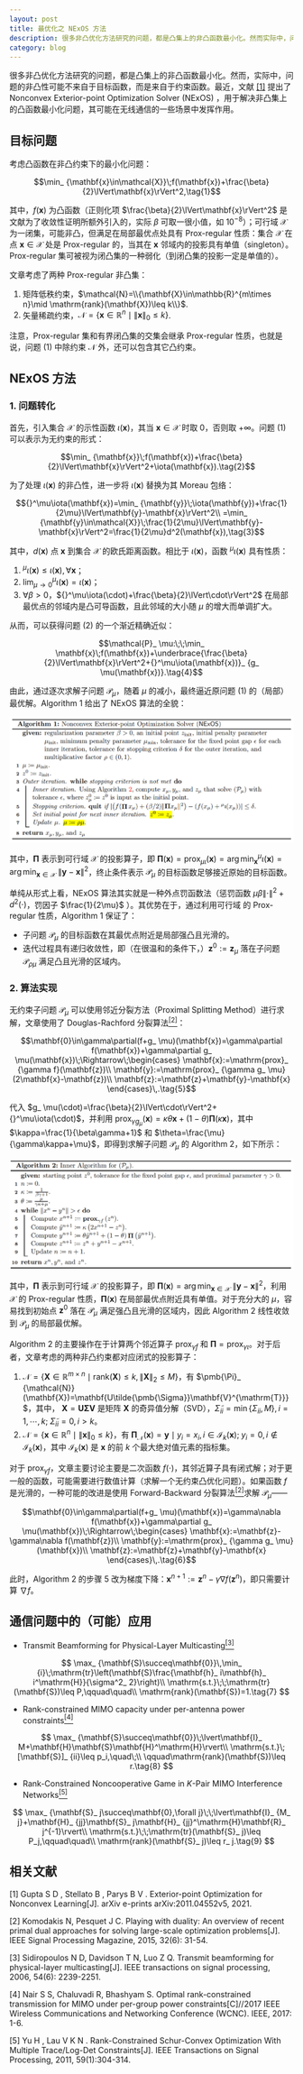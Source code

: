 ```yaml
---
layout: post
title: 最优化之 NExOS 方法 
description: 很多非凸优化方法研究的问题，都是凸集上的非凸函数最小化。然而实际中，问题的非凸性可能不来自于目标函数，而是由约束函数造成。
category: blog
---
```


很多非凸优化方法研究的问题，都是凸集上的非凸函数最小化。然而，实际中，问题的非凸性可能不来自于目标函数，而是来自于约束函数。最近，文献 [[1]](#refer-anchor-1) 提出了 Nonconvex Exterior-point Optimization Solver (NExOS) ，用于解决非凸集上的凸函数最小化问题，其可能在无线通信的一些场景中发挥作用。

## 目标问题

考虑凸函数在非凸约束下的最小化问题：

$$\min_ {\mathbf{x}\in\mathcal{X}}\;f(\mathbf{x})+\frac{\beta}{2}\lVert\mathbf{x}\rVert^2,\tag{1}$$

其中，$f(\mathbf{x})$ 为凸函数（正则化项 $\frac{\beta}{2}\lVert\mathbf{x}\rVert^2$ 是文献为了收敛性证明所额外引入的，实际 $\beta$ 可取一很小值，如 $10^{-8}$）；可行域 $\mathcal{X}$ 为一闭集，可能非凸，但满足在局部最优点处具有 Prox-regular 性质：集合 $\mathcal{X}$ 在点 $\mathbf{x}\in\mathcal{X}$ 处是 Prox-regular 的，当其在 $\mathbf{x}$ 邻域内的投影具有单值（singleton）。Prox-regular 集可被视为闭凸集的一种弱化（到闭凸集的投影一定是单值的）。

文章考虑了两种 Prox-regular 非凸集：

1. 矩阵低秩约束，$\mathcal{N}=\\{\mathbf{X}\in\mathbb{R}^{m\times n}\mid \mathrm{rank}(\mathbf{X})\leq k\\}$.
2. 矢量稀疏约束，$\mathcal{N}=\{\mathbf{x}\in\mathbb{R}^n\mid\lVert\mathbf{x}\rVert_ 0\leq k\}$.

注意，Prox-regular 集和有界闭凸集的交集会继承 Prox-regular 性质，也就是说，问题 (1) 中除约束 $\mathcal{N}$ 外，还可以包含其它凸约束。

## NExOS 方法

### 1. 问题转化

首先，引入集合 $\mathcal{X}$ 的示性函数 $\iota(\mathbf{x})$，其当 $\mathbf{x}\in\mathcal{X}$ 时取 $0$，否则取 $+\infty$。问题 (1) 可以表示为无约束的形式：

$$\min_ {\mathbf{x}}\;f(\mathbf{x})+\frac{\beta}{2}\lVert\mathbf{x}\rVert^2+\iota(\mathbf{x}).\tag{2}$$

为了处理 $\iota(\mathbf{x})$ 的非凸性，进一步将 $\iota(\mathbf{x})$ 替换为其 Moreau 包络：

$${}^\mu\iota(\mathbf{x})=\min_ {\mathbf{y}}\;\iota(\mathbf{y})+\frac{1}{2\mu}\lVert\mathbf{y}-\mathbf{x}\rVert^2\\
=\min_ {\mathbf{y}\in\mathcal{X}}\;\frac{1}{2\mu}\lVert\mathbf{y}-\mathbf{x}\rVert^2=\frac{1}{2\mu}d^2(\mathbf{x}),\tag{3}$$

其中，$d(\mathbf{x})$ 点 $\mathbf{x}$ 到集合 $\mathcal{X}$ 的欧氏距离函数。相比于 $\iota(\mathbf{x})$，函数 ${}^\mu\iota(\mathbf{x})$ 具有性质：

1. ${}^\mu\iota(\mathbf{x})\leq\iota(\mathbf{x}),\,\forall\mathbf{x}$；
2. $\lim_ {\mu\rightarrow 0}{}^\mu\iota(\mathbf{x})=\iota(\mathbf{x})$；
3. $\forall\beta>0$，${}^\mu\iota(\cdot)+\frac{\beta}{2}\lVert\cdot\rVert^2$ 在局部最优点的邻域内是凸可导函数，且此邻域的大小随 $\mu$ 的增大而单调扩大。

从而，可以获得问题 (2) 的一个渐近精确近似：

$$\mathcal{P}_ \mu:\;\;\min_ \mathbf{x}\;f(\mathbf{x})+\underbrace{\frac{\beta}{2}\lVert\mathbf{x}\rVert^2+{}^\mu\iota(\mathbf{x})}_ {g_ \mu(\mathbf{x})}.\tag{4}$$

由此，通过逐次求解子问题 $\mathcal{P}_ \mu$，随着 $\mu$ 的减小，最终逼近原问题 (1) 的（局部）最优解。Algorithm 1 给出了 NExOS 算法的全貌：

![Nonconvex Exterior-point Optimization Solver (NExOS)](/images/NExOS/nonconvex_exterior_point_optimization_solver.png)

其中，$\pmb{\Pi}$ 表示到可行域 $\mathcal{X}$ 的投影算子，即 $\pmb{\Pi}(\mathbf{x})=\mathrm{prox}_ {\mu\iota}(\mathbf{x})=\arg\min_ {\mathbf{x}}{}^\mu\iota(\mathbf{x})=\arg\min_ {\mathbf{x}\in\mathcal{X}}\;\lVert\mathbf{y}-\mathbf{x}\rVert^2$，终止条件表示 $\mathcal{P}_ \mu$ 的目标函数足够接近原始的目标函数。

单纯从形式上看，NExOS 算法其实就是一种外点罚函数法（惩罚函数 $\mu\beta\lVert\cdot\rVert^2+d^2(\cdot)$，罚因子 $\frac{1}{2\mu}$ ）。其优势在于，通过利用可行域 的 Prox-regular 性质，Algorithm 1 保证了：

- 子问题  $\mathcal{P}_ \mu$ 的目标函数在其最优点附近是局部强凸且光滑的。
- 迭代过程具有递归收敛性，即（在很温和的条件下，）$\mathbf{z}^ 0:=\mathbf{z}_ \mu$ 落在子问题  $\mathcal{P}_ {\rho\mu}$ 满足凸且光滑的区域内。

### 2. 算法实现

无约束子问题 $\mathcal{P}_ \mu$ 可以使用邻近分裂方法（Proximal Splitting Method）进行求解，文章使用了 Douglas-Rachford 分裂算法[<sup>[2]</sup>](#refer-anchor-2)：

$$\mathbf{0}\in\gamma\partial(f+g_ \mu)(\mathbf{x})=\gamma\partial f(\mathbf{x})+\gamma\partial g_ \mu(\mathbf{x})\;\Rightarrow\;\begin{cases}
\mathbf{x}:=\mathrm{prox}_ {\gamma f}(\mathbf{z})\\
\mathbf{y}:=\mathrm{prox}_ {\gamma g_ \mu}(2\mathbf{x}-\mathbf{z})\\
\mathbf{z}:=\mathbf{z}+\mathbf{y}-\mathbf{x}
\end{cases}\,.\tag{5}$$

代入 $g_ \mu(\cdot)=\frac{\beta}{2}\lVert\cdot\rVert^2+{}^\mu\iota(\cdot)$，并利用 $\mathrm{prox}_ {\gamma g_ \mu}(\mathbf{x})=\kappa\theta\mathbf{x}+(1-\theta)\pmb{\Pi}(\kappa\mathbf{x})$，其中 $\kappa=\frac{1}{\beta\gamma+1}$ 和 $\theta=\frac{\mu}{\gamma\kappa+\mu}$，即得到求解子问题 $\mathcal{P}_ \mu$ 的 Algorithm 2，如下所示：

![Inner algorithm for solving Pu](/images/NExOS/Inner_algorithm_for_solving_P_mu.png)

其中，$\pmb{\Pi}$ 表示到可行域 $\mathcal{X}$ 的投影算子，即 $\pmb{\Pi}(\mathbf{x})=\arg\min_ {\mathbf{x}\in\mathcal{X}}\;\lVert\mathbf{y}-\mathbf{x}\rVert^2$，利用 $\mathcal{X}$ 的 Prox-regular 性质，$\pmb{\Pi}(\mathbf{x})$ 在局部最优点附近具有单值。对于充分大的 $\mu$，容易找到初始点 $\mathbf{z}^ 0$ 落在 $\mathcal{P}_ \mu$ 满足强凸且光滑的区域内，因此 Algorithm 2 线性收敛到 $\mathcal{P}_ \mu$ 的局部最优解。

Algorithm 2 的主要操作在于计算两个邻近算子 $\mathrm{prox}_ {\gamma f}$ 和 $\pmb{\Pi}=\mathrm{prox}_ {\gamma\iota}$。对于后者，文章考虑的两种非凸约束都对应闭式的投影算子：

1. $\mathcal{N}=\{\mathbf{X}\in\mathbb{R}^{m\times n}\mid \mathrm{rank}(\mathbf{X})\leq k,\,\lVert\mathbf{X}\rVert_ 2\leq M\}$，有 $\pmb{\Pi}_ {\mathcal{N}}(\mathbf{X})=\mathbf{U\tilde{\pmb{\Sigma}}\mathbf{V}^{\mathrm{T}}}$，其中， $\mathbf{X}=\mathbf{U}\pmb{\Sigma}\mathbf{V}$ 是矩阵 $\mathbf{X}$ 的奇异值分解（SVD），$\tilde{\Sigma}_ {ii}=\min\{\Sigma_ {ii},M\},i=1,\cdots,k;\;\tilde{\Sigma}_ {ii}=0,i>k$。
2. $\mathcal{N}=\{\mathbf{x}\in\mathbb{R}^n\mid\lVert\mathbf{x}\rVert_ 0\leq k\}$，有 $\pmb{\Pi}_ {\mathcal{N}}(\mathbf{x})={\mathbf{y}\mid y_ i=x_ i,i\in\mathcal{I}_ k(\mathbf{x});\;y_ i=0,i\notin\mathcal{I}_ k(\mathbf{x})}$，其中 $\mathcal{I}_ k(\mathbf{x})$ 是 $\mathbf{x}$ 的前 $k$ 个最大绝对值元素的指标集。

对于 $\mathrm{prox}_ {\gamma f}$，文章主要讨论主要是二次函数 $f(\cdot)$，其邻近算子具有闭式解；对于更一般的函数，可能需要进行数值计算（求解一个无约束凸优化问题）。如果函数 $f$ 是光滑的，一种可能的改进是使用 Forward-Backward 分裂算法[<sup>[2]</sup>](#refer-anchor-2)求解 $\mathcal{P}_ \mu$——

$$\mathbf{0}\in\gamma\partial(f+g_ \mu)(\mathbf{x})=\gamma\nabla f(\mathbf{x})+\gamma\partial g_ \mu(\mathbf{x})\;\Rightarrow\;\begin{cases}
\mathbf{x}:=\mathbf{z}-\gamma\nabla f(\mathbf{z})\\
\mathbf{y}:=\mathrm{prox}_ {\gamma g_ \mu}(\mathbf{x})\\
\mathbf{z}:=\mathbf{z}+\mathbf{y}-\mathbf{x}
\end{cases}\,.\tag{6}$$

此时，Algorithm 2 的步骤 5 改为梯度下降：$\mathbf{x}^{n+1}:=\mathbf{z}^n-\gamma\nabla f(\mathbf{z}^n)$，即只需要计算 $\nabla f$。

## 通信问题中的（可能）应用

- Transmit Beamforming for Physical-Layer Multicasting[<sup>[3]</sup>](#refer-anchor-3)

$$
\max_ {\mathbf{S}\succeq\mathbf{0}}\,\min_ {i}\;\mathrm{tr}\left(\mathbf{S}\frac{\mathbf{h}_ i\mathbf{h}_ i^\mathrm{H}}{\sigma^2_ 2}\right)\\
\mathrm{s.t.}\;\;\mathrm{tr}(\mathbf{S})\leq P,\qquad\quad\\
\mathrm{rank}(\mathbf{S})=1.\tag{7}
$$

- Rank-constrained MIMO capacity under per-antenna power constraints[<sup>[4]</sup>](#refer-anchor-4)

$$
\max_ {\mathbf{S}\succeq\mathbf{0}}\;\lvert\mathbf{I}_ M+\mathbf{H}\mathbf{S}\mathbf{H}^\mathrm{H}\rvert\\
\mathrm{s.t.}\;[\mathbf{S}]_ {ii}\leq p_i,\quad\;\\
\qquad\mathrm{rank}(\mathbf{S})\leq r.\tag{8}
$$

- Rank-Constrained Noncooperative Game in $K$-Pair MIMO Interference Networks[<sup>[5]</sup>](#refer-anchor-5)

$$
\max_ {\mathbf{S}_ j\succeq\mathbf{0},\forall j}\;\;\lvert\mathbf{I}_ {M_ j}+\mathbf{H}_ {jj}\mathbf{S}_ j\mathbf{H}_ {jj}^\mathrm{H}\mathbf{R}_ j^{-1}\rvert\\
\mathrm{s.t.}\;\;\mathrm{tr}(\mathbf{S}_ j)\leq P_j,\qquad\quad\\
\mathrm{rank}(\mathbf{S}_ j)\leq r_ j.\tag{9}
$$

## 相关文献

<div id="refer-anchor-1"></div>

[1] Gupta S D , Stellato B , Parys B V . Exterior-point Optimization for Nonconvex Learning[J]. arXiv e-prints arXiv:2011.04552v5, 2021.

<div id="refer-anchor-2"></div>

[2] Komodakis N, Pesquet J C. Playing with duality: An overview of recent primal dual approaches for solving large-scale optimization problems[J]. IEEE Signal Processing Magazine, 2015, 32(6): 31-54.

<div id="refer-anchor-3"></div>

[3] Sidiropoulos N D, Davidson T N, Luo Z Q. Transmit beamforming for physical-layer multicasting[J]. IEEE transactions on signal processing, 2006, 54(6): 2239-2251.

<div id="refer-anchor-4"></div>

[4] Nair S S, Chaluvadi R, Bhashyam S. Optimal rank-constrained transmission for MIMO under per-group power constraints[C]//2017 IEEE Wireless Communications and Networking Conference (WCNC). IEEE, 2017: 1-6.

<div id="refer-anchor-5"></div>

[5] Yu H , Lau V K N . Rank-Constrained Schur-Convex Optimization With Multiple Trace/Log-Det Constraints[J]. IEEE Transactions on Signal Processing, 2011, 59(1):304-314.



[Jhonhu]:    https://jhonhu1994.github.io  "JhonHu"
